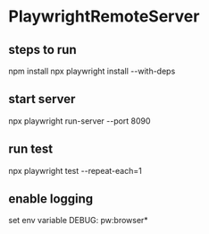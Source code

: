 # PlaywrightRemoteServer

## steps to run
npm install
npx playwright install --with-deps

## start server
npx playwright run-server --port 8090

## run test
npx playwright test --repeat-each=1

## enable logging
set env variable DEBUG: pw:browser*